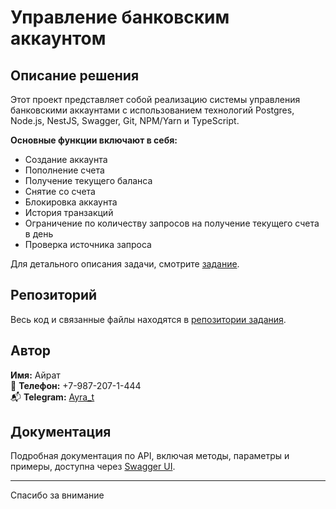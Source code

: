 # Управление банковским аккаунтом

## Описание решения

Этот проект представляет собой реализацию системы управления банковскими аккаунтами с использованием технологий Postgres, Node.js, NestJS, Swagger, Git, NPM/Yarn и TypeScript.

**Основные функции включают в себя:**

- Создание аккаунта
- Пополнение счета
- Получение текущего баланса
- Снятие со счета
- Блокировка аккаунта
- История транзакций
- Ограничение по количеству запросов на получение текущего счета в день
- Проверка источника запроса

Для детального описания задачи, смотрите [задание](https://github.com/proger-coder/tes_backend/blob/master/taskDescription.md).

## Репозиторий

Весь код и связанные файлы находятся в [репозитории задания](https://github.com/proger-coder/tes_backend).

## Автор

**Имя:** Айрат  
📱 **Телефон:** +7-987-207-1-444  
📬 **Telegram:** [Ayra_t](https://t.me/Ayra_t)

## Документация

Подробная документация по API, включая методы, параметры и примеры, доступна через [Swagger UI](http://193.17.92.118:2024/api/docs).

---

Спасибо за внимание
